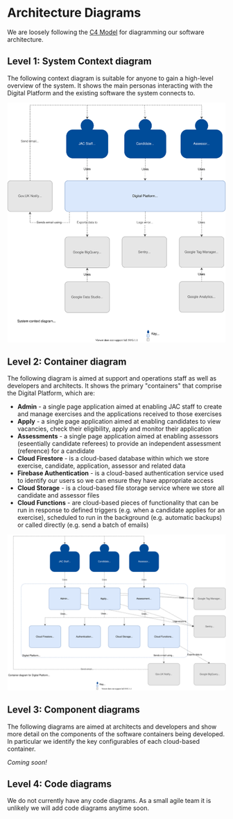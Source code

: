 # Architecture Diagrams

We are loosely following the [C4 Model](https://c4model.com) for diagramming our software architecture.

## <a name="context"></a> Level 1: System Context diagram

The following context diagram is suitable for anyone to gain a high-level overview of the system. It shows the main personas interacting with the Digital Platform and the existing software the system connects to.

![System Context diagram](jac-overview-Context.svg)


## <a name="container"></a> Level 2: Container diagram

The following diagram is aimed at support and operations staff as well as developers and architects. It shows the primary "containers" that comprise the Digital Platform, which are:

- **Admin** - a single page application aimed at enabling JAC staff to create and manage exercises and the applications received to those exercises
- **Apply** - a single page application aimed at enabling candidates to view vacancies, check their eligibility, apply and monitor their application
- **Assessments** - a single page application aimed at enabling assessors (eseentially candidate referees) to provide an independent assessment (reference) for a candidate
- **Cloud Firestore** - is a cloud-based database within which we store exercise, candidate, application, assessor and related data
- **Firebase Authentication** - is a cloud-based authentication service used to identify our users so we can ensure they have appropriate access
- **Cloud Storage** - is a cloud-based file storage service where we store all candidate and assessor files
- **Cloud Functions** - are cloud-based pieces of functionality that can be run in response to defined triggers (e.g. when a candidate applies for an exercise), scheduled to run in the background (e.g. automatic backups) or called directly (e.g. send a batch of emails)

![Container diagram](jac-overview-Container.svg)


## <a name="component"></a> Level 3: Component diagrams

The following diagrams are aimed at architects and developers and show more detail on the components of the software containers being developed. In particular we identify the key configurables of each cloud-based container.

_Coming soon!_


## Level 4: Code diagrams

We do not currently have any code diagrams. As a small agile team it is unlikely we will add code diagrams anytime soon.
